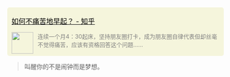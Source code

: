 

<div name="section_div" style="background-color:#f5f5dc;padding:5px 10px;width:480px;border-radius:5px;margin-top:15px;"><div><p><font size=3 style="color:black;"><a href="https://www.zhihu.com/question/22120300/answer/908708574" _target="blank" style="color:black;">如何不痛苦地早起？ - 知乎</a></font></p></div><div style="display:flex;display:-webkit-flex;"><div style="width:50px;"><img style="width:50px;" src="https://www.zhihu.com/favicon.ico" /></div><div style="flex:1;-webkit-flex:1;padding-left:10px;overflow:hidden;"><font size=2 color=grey>连续一个月4：30起床，坚持朋友圈打卡，成为朋友圈自律代表但却丝毫不觉得痛苦，应该有资格回答这个问题…...</font></div></div></div>


> 叫醒你的不是闹钟而是梦想。

